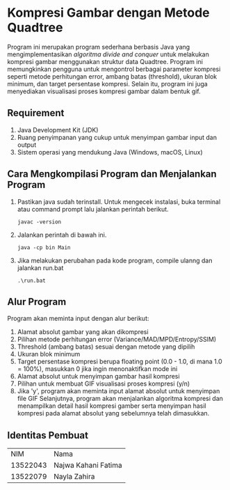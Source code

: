 # Kompresi Gambar dengan Metode Quadtree

Program ini merupakan program sederhana berbasis Java yang mengimplementasikan *algoritma divide and conquer* untuk melakukan kompresi gambar menggunakan struktur data Quadtree.  Program ini memungkinkan pengguna untuk mengontrol berbagai parameter kompresi seperti metode perhitungan error, ambang batas (threshold), ukuran blok minimum, dan target persentase kompresi. Selain itu, program ini juga menyediakan visualisasi proses kompresi gambar dalam bentuk gif.

## Requirement
1. Java Development Kit (JDK)
2. Ruang penyimpanan yang cukup untuk menyimpan gambar input dan output
3. Sistem operasi yang mendukung Java (Windows, macOS, Linux)

## Cara Mengkompilasi Program dan Menjalankan Program
1. Pastikan java sudah terinstall. Untuk mengecek instalasi, buka terminal atau command prompt lalu jalankan perintah berikut. <br>
   ```
   javac -version
   ```
2. Jalankan perintah di bawah ini.
   ```
   java -cp bin Main
   ```
4. Jika melakukan perubahan pada kode program, compile ulanng dan jalankan run.bat
   ```
   .\run.bat
   ```

## Alur Program
Program akan meminta input dengan alur berikut:
1. Alamat absolut gambar yang akan dikompresi
3. Pilihan metode perhitungan error (Variance/MAD/MPD/Entropy/SSIM)
4. Threshold (ambang batas) sesuai dengan metode yang dipilih
5. Ukuran blok minimum
6. Target persentase kompresi berupa floating point (0.0 - 1.0, di mana 1.0 = 100%), masukkan 0 jika ingin menonaktifkan mode ini
7. Alamat absolut untuk menyimpan gambar hasil kompresi
8. Pilihan untuk membuat GIF visualisasi proses kompresi (y/n)
9. Jika 'y', program akan meminta input alamat absolut untuk menyimpan file GIF
Selanjutnya, program akan menjalankan algoritma kompresi dan menampilkan detail hasil kompresi gamber serta menyimpan hasil kompresi pada alamat absolut yang sebelumnya telah dimasukkan.

## Identitas Pembuat
<div>
    <table align="center">
      <tr>
        <td>NIM</td>
        <td>Nama</td>
      </tr>
      <tr>
        <td>13522043</td>
        <td>Najwa Kahani Fatima</td>
      </tr>
      <tr>
        <td>13522079</td>
        <td>Nayla Zahira</td>
      </tr>
    </table>
</div>
